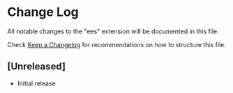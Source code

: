 # Change Log

All notable changes to the "ees" extension will be documented in this file.

Check [Keep a Changelog](http://keepachangelog.com/) for recommendations on how to structure this file.

## [Unreleased]

- Initial release